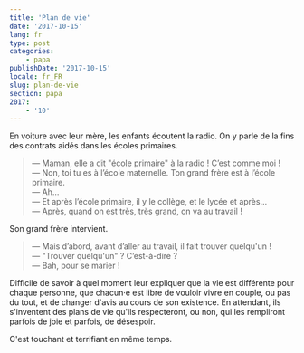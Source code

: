 ```yaml
---
title: 'Plan de vie'
date: '2017-10-15'
lang: fr
type: post
categories:
    - papa
publishDate: '2017-10-15'
locale: fr_FR
slug: plan-de-vie
section: papa
2017:
    - '10'
---
```


En voiture avec leur mère, les enfants écoutent la radio. On y parle de la fins des contrats aidés dans les écoles primaires.

<!--more-->

> — Maman, elle a dit "école primaire" à la radio ! C’est comme moi !  
> — Non, toi tu es à l’école maternelle. Ton grand frère est à l’école primaire.  
> — Ah…  
> — Et après l’école primaire, il y le collège, et le lycée et après…  
> — Après, quand on est très, très grand, on va au travail !

Son  grand frère intervient.

> — Mais d’abord, avant d’aller au travail, il fait trouver quelqu'un !  
> — "Trouver quelqu'un" ? C’est-à-dire ?  
> — Bah, pour se marier !

Difficile de savoir à quel moment leur expliquer que la vie est différente pour chaque personne, que chacun·e est libre de vouloir vivre en couple, ou pas du tout, et de changer d'avis au cours de son existence. En attendant, ils s'inventent des plans de vie qu'ils respecteront, ou non, qui les rempliront parfois de joie et parfois, de désespoir.

C'est touchant et terrifiant en même temps.